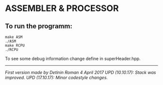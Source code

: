 ASSEMBLER & PROCESSOR
=====================

To run the programm:
---------------------
    make ASM
    ./ASM
    make RCPU
    ./RCPU

To see some debug information change define in superHeader.hpp.

---
*First version made by Detinin Roman 4 April 2017*
*UPD (10.10.17): Stack was improved.*
*UPD (17.10.17): Minor codestyle changes.*
